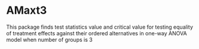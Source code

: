 # AMaxt3
 This package finds test statistics value and critical value for testing equality of treatment effects against their ordered alternatives in one-way ANOVA model when number of groups is 3
